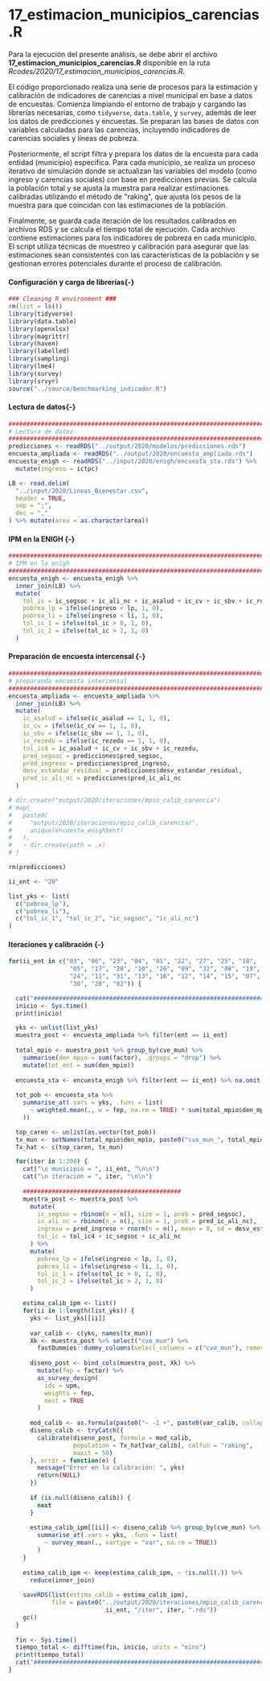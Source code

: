 # 17_estimacion_municipios_carencias.R

Para la ejecución del presente análisis, se debe abrir el archivo **17_estimacion_municipios_carencias.R** disponible en la ruta *Rcodes/2020/17_estimacion_municipios_carencias.R*.

El código proporcionado realiza una serie de procesos para la estimación y calibración de indicadores de carencias a nivel municipal en base a datos de encuestas. Comienza limpiando el entorno de trabajo y cargando las librerías necesarias, como `tidyverse`, `data.table`, y `survey`, además de leer los datos de predicciones y encuestas. Se preparan las bases de datos con variables calculadas para las carencias, incluyendo indicadores de carencias sociales y líneas de pobreza.

Posteriormente, el script filtra y prepara los datos de la encuesta para cada entidad (municipio) específica. Para cada municipio, se realiza un proceso iterativo de simulación donde se actualizan las variables del modelo (como ingreso y carencias sociales) con base en predicciones previas. Se calcula la población total y se ajusta la muestra para realizar estimaciones calibradas utilizando el método de "raking", que ajusta los pesos de la muestra para que coincidan con las estimaciones de la población.

Finalmente, se guarda cada iteración de los resultados calibrados en archivos RDS y se calcula el tiempo total de ejecución. Cada archivo contiene estimaciones para los indicadores de pobreza en cada municipio. El script utiliza técnicas de muestreo y calibración para asegurar que las estimaciones sean consistentes con las características de la población y se gestionan errores potenciales durante el proceso de calibración.


#### Configuración y carga de librerías{-}


``` r
### Cleaning R environment ###
rm(list = ls())
library(tidyverse)
library(data.table)
library(openxlsx)
library(magrittr)
library(haven)
library(labelled)
library(sampling)
library(lme4)
library(survey)
library(srvyr)
source("../source/benchmarking_indicador.R")
```

#### Lectura de datos{-}


``` r
################################################################################
# Lectura de datos 
################################################################################
predicciones <- readRDS("../output/2020/modelos/predicciones.rds")
encuesta_ampliada <- readRDS("../output/2020/encuesta_ampliada.rds")
encuesta_enigh <- readRDS("../input/2020/enigh/encuesta_sta.rds") %>%
  mutate(ingreso = ictpc)

LB <- read.delim(
  "../input/2020/Lineas_Bienestar.csv",
  header = TRUE,
  sep = ";",
  dec = ","
) %>% mutate(area = as.character(area))
```

#### IPM en la ENIGH  {-}


``` r
################################################################################
# IPM en la enigh
################################################################################
encuesta_enigh <- encuesta_enigh %>%
  inner_join(LB) %>%
  mutate(
    tol_ic = ic_segsoc + ic_ali_nc + ic_asalud + ic_cv + ic_sbv + ic_rezedu,
    pobrea_lp = ifelse(ingreso < lp, 1, 0),
    pobrea_li = ifelse(ingreso < li, 1, 0),
    tol_ic_1 = ifelse(tol_ic > 0, 1, 0),
    tol_ic_2 = ifelse(tol_ic > 2, 1, 0)
  )
```

#### Preparación de encuesta intercensal {-}


``` r
################################################################################
# preparando encuesta intercensal
################################################################################
encuesta_ampliada <- encuesta_ampliada %>%
  inner_join(LB) %>%
  mutate(
    ic_asalud = ifelse(ic_asalud == 1, 1, 0),
    ic_cv = ifelse(ic_cv == 1, 1, 0),
    ic_sbv = ifelse(ic_sbv == 1, 1, 0),
    ic_rezedu = ifelse(ic_rezedu == 1, 1, 0),
    tol_ic4 = ic_asalud + ic_cv + ic_sbv + ic_rezedu,
    pred_segsoc = predicciones$pred_segsoc,
    pred_ingreso = predicciones$pred_ingreso,
    desv_estandar_residual = predicciones$desv_estandar_residual,
    pred_ic_ali_nc = predicciones$pred_ic_ali_nc
  )

# dir.create("output/2020/iteraciones/mpio_calib_carencia")
# map(
#   paste0(
#     "output/2020/iteraciones/mpio_calib_carencia/",
#     unique(encuesta_enigh$ent)
#   ),
#   ~ dir.create(path = .x)
# )

rm(predicciones)

ii_ent <- "20"

list_yks <- list(
  c("pobrea_lp"),
  c("pobrea_li"),
  c("tol_ic_1", "tol_ic_2", "ic_segsoc", "ic_ali_nc")
)
```

#### Iteraciones y calibración {-}


``` r
for(ii_ent in c("03", "06", "23", "04", "01", "22", "27", "25", "18",
                 "05", "17", "28", "10", "26", "09", "32", "08", "19", "29",
                 "24", "11", "31", "13", "16", "12", "14", "15", "07", "21",
                 "30", "20", "02")) {

  cat("####################################################################\n")
  inicio <- Sys.time()
  print(inicio)

  yks <- unlist(list_yks)
  muestra_post <- encuesta_ampliada %>% filter(ent == ii_ent)
  
  total_mpio <- muestra_post %>% group_by(cve_mun) %>%
    summarise(den_mpio = sum(factor), .groups = "drop") %>%
    mutate(tot_ent = sum(den_mpio))
  
  encuesta_sta <- encuesta_enigh %>% filter(ent == ii_ent) %>% na.omit()
  
  tot_pob <- encuesta_sta %>%
    summarise_at(.vars = yks, .funs = list(
      ~ weighted.mean(., w = fep, na.rm = TRUE) * sum(total_mpio$den_mpio)
    ))

  top_caren <- unlist(as.vector(tot_pob))
  tx_mun <- setNames(total_mpio$den_mpio, paste0("cve_mun_", total_mpio$cve_mun))
  Tx_hat <- c(top_caren, tx_mun)

  for(iter in 1:200) {
    cat("\n municipio = ", ii_ent, "\n\n")
    cat("\n iteracion = ", iter, "\n\n")
    
    ############################################
    muestra_post <- muestra_post %>%
      mutate(
        ic_segsoc = rbinom(n = n(), size = 1, prob = pred_segsoc),
        ic_ali_nc = rbinom(n = n(), size = 1, prob = pred_ic_ali_nc),
        ingreso = pred_ingreso + rnorm(n = n(), mean = 0, sd = desv_estandar_residual),
        tol_ic = tol_ic4 + ic_segsoc + ic_ali_nc
      ) %>%
      mutate(
        pobrea_lp = ifelse(ingreso < lp, 1, 0),
        pobrea_li = ifelse(ingreso < li, 1, 0),
        tol_ic_1 = ifelse(tol_ic > 0, 1, 0),
        tol_ic_2 = ifelse(tol_ic > 2, 1, 0)
      )

    estima_calib_ipm <- list()
    for(ii in 1:length(list_yks)) {
      yks <- list_yks[[ii]]
      
      var_calib <- c(yks, names(tx_mun))
      Xk <- muestra_post %>% select("cve_mun") %>%
        fastDummies::dummy_columns(select_columns = c("cve_mun"), remove_selected_columns = TRUE)
      
      diseno_post <- bind_cols(muestra_post, Xk) %>%
        mutate(fep = factor) %>%
        as_survey_design(
          ids = upm,
          weights = fep,
          nest = TRUE
        )
      
      mod_calib <- as.formula(paste0("~ -1 +", paste0(var_calib, collapse = " + ")))
      diseno_calib <- tryCatch({
        calibrate(diseno_post, formula = mod_calib, 
                  population = Tx_hat[var_calib], calfun = "raking",
                  maxit = 50)
      }, error = function(e) {
        message("Error en la calibración: ", yks)
        return(NULL)
      })
      
      if (is.null(diseno_calib)) {
        next
      }
      
      estima_calib_ipm[[ii]] <- diseno_calib %>% group_by(cve_mun) %>%
        summarise_at(.vars = yks, .funs = list(
          ~ survey_mean(., vartype = "var", na.rm = TRUE))
        )
    }
    
    estima_calib_ipm <- keep(estima_calib_ipm, ~ !is.null(.)) %>%
      reduce(inner_join)
    
    saveRDS(list(estima_calib = estima_calib_ipm),
            file = paste0("../output/2020/iteraciones/mpio_calib_carencia/",
                           ii_ent, "/iter", iter, ".rds"))
    gc()
  }
  
  fin <- Sys.time()
  tiempo_total <- difftime(fin, inicio, units = "mins")
  print(tiempo_total)
  cat("####################################################################\n")
}
```

